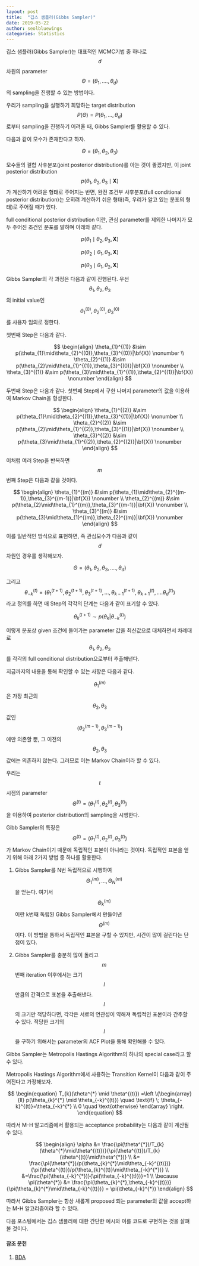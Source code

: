 ```yaml
---
layout: post
title:  "깁스 샘플러(Gibbs Sampler)"
date: 2019-05-22
author: seolbluewings
categories: Statistics
---
```


깁스 샘플러(Gibbs Sampler)는 대표적인 MCMC기법 중 하나로 $$d$$차원의 parameter $$\Theta = (\theta_{1},....,\theta_{d})$$의 sampling을 진행할 수 있는 방법이다.

우리가 sampling을 실행하기 희망하는 target distribution $$P(\Theta) = P(\theta_{1},...,\theta_{d})$$ 로부터 sampling을 진행하기 어려울 때, Gibbs Sampler를 활용할 수 있다.

다음과 같이 모수가 존재한다고 하자.

$$\Theta=(\theta_{1},\theta_{2},\theta_{3})$$

모수들의 결합 사후분포(joint posterior distribution)를 아는 것이 좋겠지만, 이 joint posterior distribution $$ p(\theta_{1},\theta_{2},\theta_{3}\mid \mathbf{X})$$ 가 계산하기 어려운 형태로 주어지는 반면, 완전 조건부 사후분포(full conditional posterior distribution)는 오히려 계산하기 쉬운 형태(즉, 우리가 알고 있는 분포의 형태)로 주어질 때가 있다.

full conditional posterior distribution 이란, 관심 parameter를 제외한 나머지가 모두 주어진 조건인 분포를 말하며 아래와 같다.

$$p(\theta_{1}\mid\theta_{2},\theta_{3},\mathbf{X})$$

$$p(\theta_{2}\mid\theta_{1},\theta_{3},\mathbf{X})$$

$$p(\theta_{3}\mid\theta_{1},\theta_{2},\mathbf{X})$$

Gibbs Sampler의 각 과정은 다음과 같이 진행된다. 우선 $$\theta_{1},\theta_{2},\theta_{3}$$ 의 initial value인 $$\theta_{1}^{(0)},\theta_{2}^{(0)},\theta_{3}^{(0)}$$ 를 사용자 임의로 정한다.

첫번째 Step은 다음과 같다.

$$
\begin{align}
\theta_{1}^{(1)} &\sim p(\theta_{1}\mid\theta_{2}^{(0)},\theta_{3}^{(0)}|\bf{X}) \nonumber \\
\theta_{2}^{(1)} &\sim p(\theta_{2}\mid\theta_{1}^{(1)},\theta_{3}^{(0)}|\bf{X}) \nonumber \\
\theta_{3}^{(1)} &\sim p(\theta_{3}\mid\theta_{1}^{(1)},\theta_{2}^{(1)}|\bf{X})
\nonumber
\end{align}
$$


두번째 Step은 다음과 같다. 첫번째 Step에서 구한 나머지 parameter의 값을 이용하여 Markov Chain을 형성한다.

$$
\begin{align}
\theta_{1}^{(2)} &\sim p(\theta_{1}\mid\theta_{2}^{(1)},\theta_{3}^{(1)}|\bf{X}) \nonumber \\
\theta_{2}^{(2)} &\sim p(\theta_{2}\mid\theta_{1}^{(2)},\theta_{3}^{(1)}|\bf{X}) \nonumber \\
\theta_{3}^{(2)} &\sim p(\theta_{3}\mid\theta_{1}^{(2)},\theta_{2}^{(2)}|\bf{X})
\nonumber
\end{align}
$$

이처럼 여러 Step을 반복하면 $$m$$번째 Step은 다음과 같을 것이다.

$$
\begin{align}
\theta_{1}^{(m)} &\sim p(\theta_{1}\mid\theta_{2}^{(m-1)},\theta_{3}^{(m-1)}|\bf{X}) \nonumber \\
\theta_{2}^{(m)} &\sim p(\theta_{2}\mid\theta_{1}^{(m)},\theta_{3}^{(m-1)}|\bf{X}) \nonumber \\
\theta_{3}^{(m)} &\sim p(\theta_{3}\mid\theta_{1}^{(m)},\theta_{2}^{(m)}|\bf{X})
\nonumber
\end{align}
$$

이를 일반적인 방식으로 표현하면, 즉 관심모수가 다음과 같이 $$d$$차원인 경우를 생각해보자.

$$\Theta=(\theta_{1},\theta_{2},\theta_{3},....,\theta_{d})$$

그리고 $$\theta_{-k}^{(t)}=(\theta_{1}^{(t+1)},\theta_{2}^{(t+1)},\theta_{3}^{(t+1)},...,\theta_{k-1}^{(t+1)},\theta_{k+1}^{(t)},....\theta_{d}^{(t)})$$ 라고 정의를 하면 매 Step의 각각의 단계는 다음과 같이 표기할 수 있다.

$$\theta_{k}^{(t+1)} \sim p(\theta_{k}|\theta_{-k}^{(t)})$$

이렇게 분포상 given 조건에 들어가는 parameter 값을 최신값으로 대체하면서 차례대로 $$\theta_{1},\theta_{2},\theta_{3}$$를 각각의 full conditional distribution으로부터 추출해낸다.

지금까지의 내용을 통해 확인할 수 있는 사항은 다음과 같다.

$$\theta_{1}^{(m)}$$은 가장 최근의 $$\theta_{2},\theta_{3}$$값인 $$(\theta_{2}^{(m-1)},\theta_{3}^{(m-1)})$$ 에만 의존할 뿐, 그 이전의 $$\theta_{2},\theta_{3}$$ 값에는 의존하지 않는다. 그러므로 이는 Markov Chain이라 할 수 있다.

우리는 $$t$$시점의 parameter $$\Theta^{(t)} = (\theta_{1}^{(t)},\theta_{2}^{(t)},\theta_{3}^{(t)})$$ 을 이용하여 posterior distribution의 sampling을 시행한다.

Gibb Sampler의 특징은 $$\Theta^{(t)} = (\theta_{1}^{(t)},\theta_{2}^{(t)},\theta_{3}^{(t)})$$ 가 Markov Chain이기 때문에 독립적인 표본이 아니라는 것이다. 독립적인 표본을 얻기 위해 아래 2가지 방법 중 하나를 활용한다.

1. Gibbs Sampler를 N번 독립적으로 시행하여 $$\Theta_{1}^{(m)},...,\Theta_{N}^{(m)}$$을 얻는다. 여기서 $$\Theta_{k}^{(m)}$$ 이란 k번째 독립된 Gibbs Sampler에서 만들어낸 $$\Theta^{(m)}$$ 이다. 이 방법을 통하서 독립적인 표본을 구할 수 있지만, 시간이 많이 걸린다는 단점이 있다.

2. Gibbs Sampler를 충분히 많이 돌리고 $$m$$번째 iteration 이후에서는 크기 $$\mathit{l}$$ 만큼의 간격으로 표본을 추출해낸다. $$\mathit{l}$$의 크기만 적당하다면, 각각은 서로의 연관성이 약해져 독립적인 표본이라 간주할 수 있다. 적당한 크기의 $$\mathit{l}$$을 구하기 위해서는 parameter의 ACF Plot을 통해 확인해볼 수 있다.

Gibbs Sampler는 Metropolis Hastings Algorithm의 하나의 special case라고 할 수 있다.

Metropolis Hastings Algorithm에서 사용하는 Transition Kernel이 다음과 같이 주어진다고 가정해보자.

$$
\begin{equation}
T_{k}(\theta^{*} \mid \theta^{(t)}) =\left \{\begin{array}{ll}
p(\theta_{k}^{*} \mid \theta_{-k}^{(t)}) \quad \text{if} \; \theta_{-k}^{(t)}=\theta_{-k}^{*} \\
0 \quad \text{otherwise}
\end{array}
\right.
\end{equation}
$$

따라서 M-H 알고리즘에서 활용되는 acceptance probability는 다음과 같이 계산될 수 있다.

$$
\begin{align}
	\alpha &= \frac{\pi(\theta^{*})/T_{k}(\theta^{*}\mid\theta^{(t)})}{\pi(\theta^{(t)})/T_{k}(\theta^{(t)}\mid\theta^{*})} \\
    &= \frac{\pi(\theta^{*})/p(\theta_{k}^{*}\mid\theta_{-k}^{(t)})}{\pi(\theta^{(t)})/p(\theta_{k}^{(t)}\mid\theta_{-k}^{*})} \\
    &=\frac{\pi(\theta_{-k}^{*})}{\pi(\theta_{-k}^{(t)})}=1 \\
    \because \pi(\theta^{*}) &= \frac{\pi(\theta_{k}^{*},\theta_{-k}^{(t)})}{\pi(\theta_{k}^{*}\mid\theta_{-k}^{(t)})} = \pi(\theta_{-k}^{*})
\end{align}
$$

따라서 Gibbs Sampler는 항상 새롭게 proposed 되는 parameter의 값을 accept하는 M-H 알고리즘이라 할 수 있다.

다음 포스팅에서는 깁스 샘플러에 대한 간단한 예시와 이를 코드로 구현하는 것을 살펴볼 것이다.

#### 참조 문헌

1. [BDA](http://www.stat.columbia.edu/~gelman/book/)